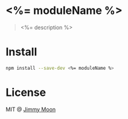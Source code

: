 # <%= moduleName %>

> <%= description %>

# Install

```sh
npm install --save-dev <%= moduleName %>
```

# License

MIT @ [Jimmy Moon](https://ragingwind.me)
